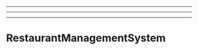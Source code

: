 ------------------------------------------------------------------------------------------------
----------------------------------------------------------------------------------------------------
----------------------------------------------------------------------------------------------------
# RestaurantManagementSystem
